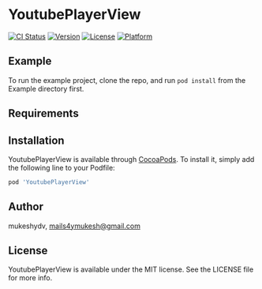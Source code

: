# YoutubePlayerView

[![CI Status](https://img.shields.io/travis/mukeshydv/YoutubePlayerView.svg?style=flat)](https://travis-ci.org/mukeshydv/YoutubePlayerView)
[![Version](https://img.shields.io/cocoapods/v/YoutubePlayerView.svg?style=flat)](https://cocoapods.org/pods/YoutubePlayerView)
[![License](https://img.shields.io/cocoapods/l/YoutubePlayerView.svg?style=flat)](https://cocoapods.org/pods/YoutubePlayerView)
[![Platform](https://img.shields.io/cocoapods/p/YoutubePlayerView.svg?style=flat)](https://cocoapods.org/pods/YoutubePlayerView)

## Example

To run the example project, clone the repo, and run `pod install` from the Example directory first.

## Requirements

## Installation

YoutubePlayerView is available through [CocoaPods](https://cocoapods.org). To install
it, simply add the following line to your Podfile:

```ruby
pod 'YoutubePlayerView'
```

## Author

mukeshydv, mails4ymukesh@gmail.com

## License

YoutubePlayerView is available under the MIT license. See the LICENSE file for more info.
